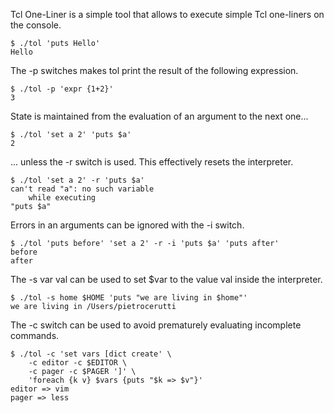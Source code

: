 Tcl One-Liner is a simple tool that allows to execute simple Tcl
one-liners on the console.

    $ ./tol 'puts Hello'
    Hello

The -p switches makes tol print the result of the following expression.

    $ ./tol -p 'expr {1+2}'
    3

State is maintained from the evaluation of an argument to the next one...

    $ ./tol 'set a 2' 'puts $a'
    2

... unless the -r switch is used. This effectively resets the interpreter.

    $ ./tol 'set a 2' -r 'puts $a'
    can't read "a": no such variable
        while executing
    "puts $a"

Errors in an arguments can be ignored with the -i switch.

    $ ./tol 'puts before' 'set a 2' -r -i 'puts $a' 'puts after'
    before
    after

The -s var val can be used to set $var to the value val inside the interpreter.

    $ ./tol -s home $HOME 'puts "we are living in $home"'
    we are living in /Users/pietrocerutti

The -c switch can be used to avoid prematurely evaluating incomplete commands.

    $ ./tol -c 'set vars [dict create' \
        -c editor -c $EDITOR \
        -c pager -c $PAGER ']' \
        'foreach {k v} $vars {puts "$k => $v"}'
    editor => vim
    pager => less
